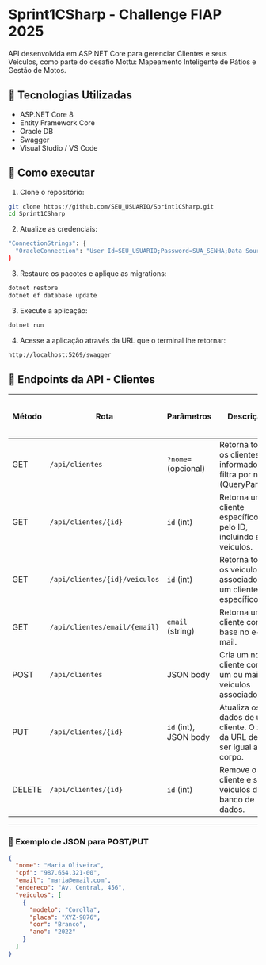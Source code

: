 # Sprint1CSharp - Challenge FIAP 2025

API desenvolvida em ASP.NET Core para gerenciar Clientes e seus Veículos, como parte do desafio Mottu: Mapeamento Inteligente de Pátios e Gestão de Motos.

## 📌 Tecnologias Utilizadas

- ASP.NET Core 8
- Entity Framework Core
- Oracle DB
- Swagger 
- Visual Studio / VS Code

## 🚀 Como executar

1. Clone o repositório:
```bash
git clone https://github.com/SEU_USUARIO/Sprint1CSharp.git
cd Sprint1CSharp
```

2. Atualize as credenciais:
```bash
"ConnectionStrings": {
  "OracleConnection": "User Id=SEU_USUARIO;Password=SUA_SENHA;Data Source=oracle.fiap.com.br:1521/ORCL"
}
```

3. Restaure os pacotes e aplique as migrations:
```bash
dotnet restore
dotnet ef database update
```

3. Execute a aplicação:
```bash
dotnet run
```

4. Acesse a aplicação através da URL que o terminal lhe retornar:
```bash
http://localhost:5269/swagger
```



## 📌 Endpoints da API - Clientes

| Método | Rota                                | Parâmetros            | Descrição                                                                 | Exemplo de JSON Body |
|--------|-------------------------------------|------------------------|---------------------------------------------------------------------------|------------------------|
| GET    | `/api/clientes`                     | `?nome=` (opcional)    | Retorna todos os clientes. Se informado, filtra por nome (QueryParam).   | —                      |
| GET    | `/api/clientes/{id}`                | `id` (int)             | Retorna um cliente específico pelo ID, incluindo seus veículos.          | —                      |
| GET    | `/api/clientes/{id}/veiculos`       | `id` (int)             | Retorna todos os veículos associados a um cliente específico.            | —                      |
| GET    | `/api/clientes/email/{email}`       | `email` (string)       | Retorna um cliente com base no e-mail.                                   | —                      |
| POST   | `/api/clientes`                     | JSON body              | Cria um novo cliente com um ou mais veículos associados.                 | Ver abaixo             |
| PUT    | `/api/clientes/{id}`                | `id` (int), JSON body  | Atualiza os dados de um cliente. O `id` da URL deve ser igual ao do corpo. | Ver abaixo             |
| DELETE | `/api/clientes/{id}`                | `id` (int)             | Remove o cliente e seus veículos do banco de dados.                      | —                      |

---

### 🧪 Exemplo de JSON para POST/PUT

```json
{
  "nome": "Maria Oliveira",
  "cpf": "987.654.321-00",
  "email": "maria@email.com",
  "endereco": "Av. Central, 456",
  "veiculos": [
    {
      "modelo": "Corolla",
      "placa": "XYZ-9876",
      "cor": "Branco",
      "ano": "2022"
    }
  ]
}
